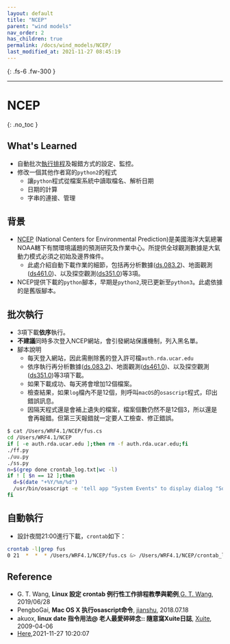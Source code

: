 ```yaml
---
layout: default
title: "NCEP"
parent: "wind models"
nav_order: 2
has_children: true
permalink: /docs/wind_models/NCEP/
last_modified_at: 2021-11-27 08:45:19
---
```


{: .fs-6 .fw-300 }

---

# NCEP

{: .no_toc }

## What's Learned 
- 自動批次[執行排程](https://blog.gtwang.org/linux/linux-crontab-cron-job-tutorial-and-examples/)及報錯方式的設定、監控。
- 修改一個其他作者寫的`python2`的程式
  - 讓`python`程式從檔案系統中讀取檔名、解析日期
  - 日期的計算
  - 字串的連接、管理

## 背景
- [NCEP](https://www.weather.gov/ncep/) (National Centers for Environmental Prediction)是美國海洋大氣總署NOAA轄下有關環境議題的預測研究及作業中心。所提供全球觀測數據是大氣動力模式必須之初始及邊界條件。
  - 此處介紹自動下載作業的細節，包括再分析數據([ds.083.2](https://rda.ucar.edu/datasets/ds083.2/index.html#!description))、地面觀測([ds461.0](https://rda.ucar.edu/datasets/ds461.0/#!description))、以及探空觀測([ds351.0](https://rda.ucar.edu/datasets/ds351.0/#!description))等3項。
- NCEP提供下載的`python`腳本，早期是`python2`,現已更新至`python3`。此處依據的是舊版腳本。

## 批次執行
- 3項下載**依序**執行。
- **不建議**同時多次登入NCEP網站，會引發網站保護機制，列入黑名單。
- 腳本說明
  - 每天登入網站，因此需刪除舊的登入許可檔`auth.rda.ucar.edu`
  - 依序執行再分析數據([ds.083.2](https://rda.ucar.edu/datasets/ds083.2/index.html#!description))、地面觀測([ds461.0](https://rda.ucar.edu/datasets/ds461.0/#!description))、以及探空觀測([ds351.0](https://rda.ucar.edu/datasets/ds351.0/#!description))等3項下載。
  - 如果下載成功、每天將會增加12個檔案。
  - 檢查結果，如果`log`檔內不是12個，則呼叫`macOS`的`osascript`程式，印出錯誤訊息。
  - 因隔天程式還是會補上遺失的檔案，檔案個數仍然不是12個3，所以還是會再報錯。但第三天報錯就一定要人工檢查、修正錯誤。

```bash
$ cat /Users/WRF4.1/NCEP/fus.cs
cd /Users/WRF4.1/NCEP
if [ -e auth.rda.ucar.edu ];then rm -f auth.rda.ucar.edu;fi
./ff.py
./uu.py
./ss.py
n=$(grep done crontab_log.txt|wc -l)
if ! [ $n == 12 ];then 
  d=$(date "+%Y/%m/%d")
  /usr/bin/osascript -e 'tell app "System Events" to display dialog "Something wrong in fus.cs @'$d' !"' &
fi
```

## 自動執行
- 設計夜間21:00進行下載，`crontab`如下：
```bash
crontab -l|grep fus
0 21  *  *  * /Users/WRF4.1/NCEP/fus.cs &> /Users/WRF4.1/NCEP/crontab_log.txt 2>&1
```

## Reference
- G. T. Wang, **Linux 設定 crontab 例行性工作排程教學與範例**,[G. T. Wang](https://blog.gtwang.org/linux/linux-crontab-cron-job-tutorial-and-examples/), 2019/06/28
- PengboGai, **Mac OS X 执行osascript命令**, [jianshu](https://www.jianshu.com/p/d42dff738d70), 2018.07.18
- akuox, **linux date 指令用法@ 老人最愛碎碎念:: 隨意窩Xuite日誌**, [Xuite](https://blog.xuite.net/akuox/linux/23200246-linux+date+%E6%8C%87%E4%BB%A4+%E7%94%A8%E6%B3%95), 2009-04-06
- [Here](https://sinotec2.github.io/jdt/doc/wind_models/NCEP/),2021-11-27 10:20:07
